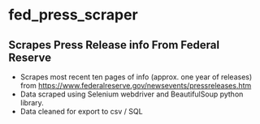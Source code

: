 # fed_press_scraper

## Scrapes Press Release info From Federal Reserve

* Scrapes most recent ten pages of info (approx. one year of releases) from https://www.federalreserve.gov/newsevents/pressreleases.htm
* Data scraped using Selenium webdriver and BeautifulSoup python library.
* Data cleaned for export to csv / SQL
